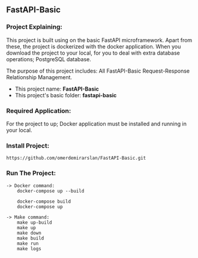 ## FastAPI-Basic

### Project Explaining:

This project is built using on the basic FastAPI microframework. Apart from these, the project is
dockerized with the docker application. When you download the project to your local, for you to deal with extra database
operations; PostgreSQL database.

The purpose of this project includes: All FastAPI-Basic Request-Response Relationship Management.


* This project name: **FastAPI-Basic**
* This project's basic folder: **fastapi-basic**

### Required Application:

For the project to up; Docker application must be installed and running in your local.

### Install Project:

    https://github.com/omerdemirarslan/FastAPI-Basic.git

### Run The Project:
    
    -> Docker command:
        docker-compose up --build

        docker-compose build
        docker-compose up

    -> Make command:
        make up-build
        make up
        make down
        make build
        make run
        make logs
    

    